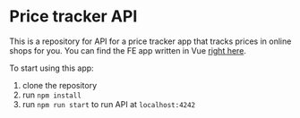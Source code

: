 # Price tracker API

This is a repository for API for a price tracker app that tracks prices in online shops for you.
You can find the FE app written in Vue [right here](https://github.com/JakobMakovac/price-tracker-FE).

To start using this app: 
1. clone the repository
2. run ```npm install```
3. run ```npm run start``` to run API at ```localhost:4242```
